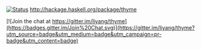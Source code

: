 [![Status](https://travis-ci.org/liyang/thyme.png)](https://travis-ci.org/liyang/thyme)
<http://hackage.haskell.org/package/thyme>


[![Join the chat at https://gitter.im/liyang/thyme](https://badges.gitter.im/Join%20Chat.svg)](https://gitter.im/liyang/thyme?utm_source=badge&utm_medium=badge&utm_campaign=pr-badge&utm_content=badge)